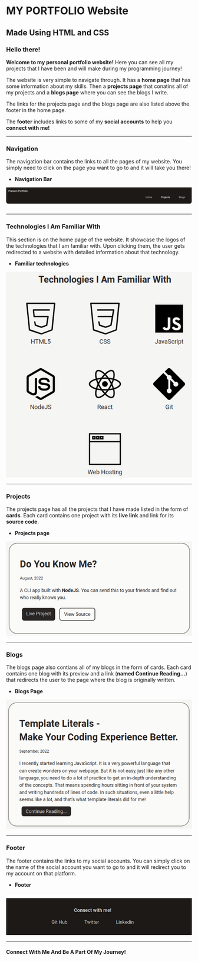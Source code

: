 # MY PORTFOLIO Website

## Made Using HTML and CSS

### Hello there!
**Welcome to my personal portfolio website!** 
Here you can see all my projects that I have been and will make during my programming journey!

The website is very simple to navigate through. It has a **home page** that has some information about my skills. Then a **projects page** that conatins all of my projects and a **blogs page** where you can see the blogs I write.

The links for the projects page and the blogs page are also listed above the footer in the home page.

The **footer** includes links to some of my **social accounts** to help you **connect with me!**

***
### Navigation

The navigation bar contains the links to all the pages of my website. You simply need to click on the page you want to go to and it will take you there!

- **Navigation Bar**

![navigation bar](images/navigation.png)

***
### Technologies I Am Familiar With

This section is on the home page of the website. It showcase the logos of the technologies that I am familiar with. Upon clicking them, the user gets redirected to a website with detailed information about that technology.

- **Familiar technologies**

![familiar technologies](images/technologies.png)

***
### Projects

The projects page has all the projects that I have made listed in the form of **cards**. Each card contains one project with its **live link** and link for its **source code**.

- **Projects page**

![projects page](images/projects.png)

***
### Blogs

The blogs page also contians all of my blogs in the form of cards. Each card contains one blog with its preview and a link (**named Continue Reading...**) that redirects the user to the page where the blog is originally written. 

- **Blogs Page**

![blogs page](images/blogs.png)

***
### Footer

The footer contains the links to my social accounts. You can simply click on the name of the social account you want to go to and it will redirect you to my account on that platform.

- **Footer**

![footer](images/footer.png)

***
#### Connect With Me And Be A Part Of My Journey!
